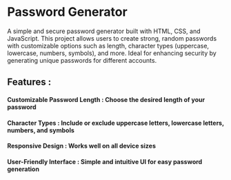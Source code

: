 # Password Generator
A simple and secure password generator built with HTML, CSS, and JavaScript. This project allows users to create strong, random passwords with customizable options such as length, character types (uppercase, lowercase, numbers, symbols), and more. Ideal for enhancing security by generating unique passwords for different accounts.

## Features : 

#### Customizable Password Length : Choose the desired length of your password
#### Character Types : Include or exclude uppercase letters, lowercase letters, numbers, and symbols
#### Responsive Design : Works well on all device sizes
#### User-Friendly Interface : Simple and intuitive UI for easy password generation

